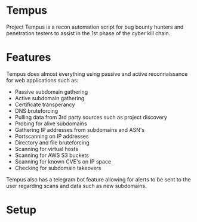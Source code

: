 # Tempus
Project Tempus is a recon automation script for bug bounty hunters and penetration testers to assist in the 1st phase of the cyber kill chain.

# Features

Tempus does almost everything using passive and active reconnaissance for web applications such as:

* Passive subdomain gathering
* Active subdomain gathering
* Certificate transperancy 
* DNS bruteforcing
* Pulling data from 3rd party sources such as project discovery
* Probing for alive subdomains
* Gathering IP addresses from subdomains and ASN's
* Portscanning on IP addresses
* Directory and file bruteforcing
* Scanning for virtual hosts
* Scanning for AWS S3 buckets
* Scanning for known CVE's on IP space
* Checking for subdomain takeovers

Tempus also has a telegram bot feature allowing for alerts to be sent to the user regarding scans and data such as new subdomains.

# Setup

